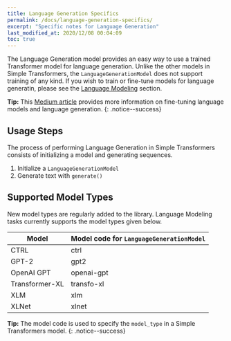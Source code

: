 ```yaml
---
title: Language Generation Specifics
permalink: /docs/language-generation-specifics/
excerpt: "Specific notes for Language Generation"
last_modified_at: 2020/12/08 00:04:09
toc: true
---
```


The Language Generation model provides an easy way to use a trained Transformer model for language generation. Unlike the other models in Simple Transformers, the `LanguageGenerationModel` does not support training of any kind. If you wish to train or fine-tune models for language generatin, please see the [Language Modeling](/docs/lm-specifics/) section.

**Tip:** This [Medium article](https://towardsdatascience.com/understanding-electra-and-training-an-electra-language-model-3d33e3a9660d?source=friends_link&sk=2b4b4a79954e3d7c84ab863efaea8c65) provides more information on fine-tuning language models and language generation.
{: .notice--success}


## Usage Steps

The process of performing Language Generation in Simple Transformers consists of initializing a model and generating sequences.

1. Initialize a `LanguageGenerationModel`
2. Generate text with `generate()`


## Supported Model Types

New model types are regularly added to the library. Language Modeling tasks currently supports the model types given below.

| Model          | Model code for `LanguageGenerationModel` |
| -------------- | ---------------------------------------- |
| CTRL           | ctrl                                     |
| GPT-2          | gpt2                                     |
| OpenAI GPT     | openai-gpt                               |
| Transformer-XL | transfo-xl                               |
| XLM            | xlm                                      |
| XLNet          | xlnet                                    |

**Tip:** The model code is used to specify the `model_type` in a Simple Transformers model.
{: .notice--success}
